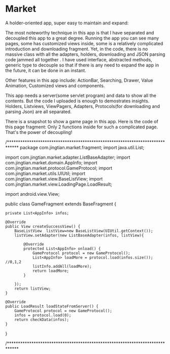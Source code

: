 # Market


A holder-oriented app, super easy to maintain and expand:

The most noteworthy technique in this app is that I have separated and decoupled this app to a great degree. Running the app you can see many pages, some has customized views inside, some is a relatively complicated introduction and downloading fragment. Yet, in the code, there is no massive class with all the adapters, holders, downloading and JSON parsing code jammed all together . I have used interface, abstracted methods, generic type to decouple so that if there is any need to expand the app in the future, it can be done in an instant.

Other features in this app include: ActionBar, Searching, Drawer, Value Animation, Customized views and components.

This app needs a server(some servlet program) and data to show all the contents. But the code I uploaded is enough to demostrates insights. Holders, Listviews, ViewPagers, Adapters, Protocols(for downloading and parsing Json) are all separated.

There is a snapshot to show a game page in this app. Here is the code of this page fragment:
Only 2 functions inside for such a complicated page. That's the power of decoupling!


/*****************************************************************************
package com.jingtian.market.fragment;
import java.util.List;

import com.jingtian.market.adapter.ListBaseAdapter;
import com.jingtian.market.domain.AppInfo;
import com.jingtian.market.protocol.GameProtocol;
import com.jingtian.market.utils.UIUtil;
import com.jingtian.market.view.BaseListView;
import com.jingtian.market.view.LoadingPage.LoadResult;

import android.view.View;

public class GameFragment extends BaseFragment {

	private List<AppInfo> infos;

	@Override
	public View createSuccessView() {
		BaseListView  listView=new BaseListView(UIUtil.getContext());
		listView.setAdapter(new ListBaseAdapter(infos, listView){

			@Override
			protected List<AppInfo> onload() {
				GameProtocol protocol = new GameProtocol();
				List<AppInfo> loadMore = protocol.load(infos.size()); //0,1,2
				listInfo.addAll(loadMore);
				return loadMore;
			}
			
		});
		return listView;
	}

	@Override
	public LoadResult loadStateFromServer() {
		GameProtocol protocol = new GameProtocol();
		infos = protocol.load(0);
		return checkData(infos);
	}
	
}

/*****************************************************************************
